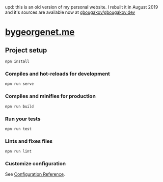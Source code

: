 upd: this is an old version of my personal website. I rebuilt it in August 2019 and it's sources are available now at [gbougakov/gbougakov.dev](https://github.com/gbougakov.dev)

# [bygeorgenet.me](https://bygeorgenet.me)

## Project setup
```
npm install
```

### Compiles and hot-reloads for development
```
npm run serve
```

### Compiles and minifies for production
```
npm run build
```

### Run your tests
```
npm run test
```

### Lints and fixes files
```
npm run lint
```

### Customize configuration
See [Configuration Reference](https://cli.vuejs.org/config/).
